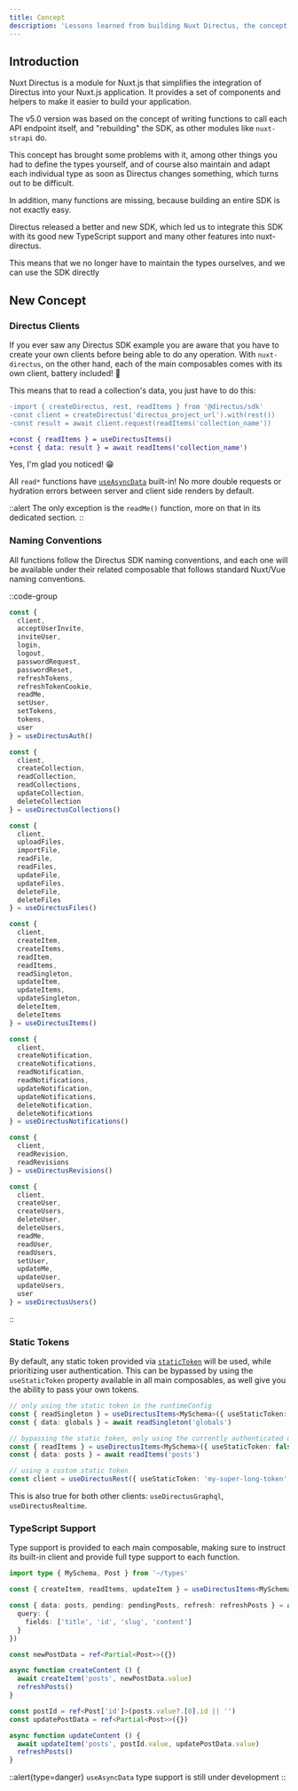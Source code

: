 ```yaml
---
title: Concept
description: 'Lessons learned from building Nuxt Directus, the concept.'
---
```


## Introduction

Nuxt Directus is a module for Nuxt.js that simplifies the integration of Directus into your Nuxt.js application.
It provides a set of components and helpers to make it easier to build your application.

The v5.0 version was based on the concept of writing functions to call each API endpoint itself, and "rebuilding" the SDK, as other modules like `nuxt-strapi` do.

This concept has brought some problems with it, among other things you had to define the types yourself, and of course also maintain and adapt each individual type as soon as Directus changes something, which turns out to be difficult.

In addition, many functions are missing, because building an entire SDK is not exactly easy.

Directus released a better and new SDK, which led us to integrate this SDK with its good new TypeScript support and many other features into nuxt-directus.

This means that we no longer have to maintain the types ourselves, and we can use the SDK directly

## New Concept

### Directus Clients

If you ever saw any Directus SDK example you are aware that you have to create your own clients before being able to do any operation. With `nuxt-directus`, on the other hand, each of the main composables comes with its own client, battery included! :rocket:

This means that to read a collection's data, you just have to do this:
```diff
-import { createDirectus, rest, readItems } from '@directus/sdk'
-const client = createDirectus('directus_project_url').with(rest())
-const result = await client.request(readItems('collection_name'))

+const { readItems } = useDirectusItems()
+const { data: result } = await readItems('collection_name')
```

Yes, I'm glad you noticed! 😁

All `read*` functions have [`useAsyncData`](https://nuxt.com/docs/api/composables/use-async-data) built-in! No more double requests or hydration errors between server and client side renders by default.

::alert
The only exception is the `readMe()` function, more on that in its dedicated section.
::

### Naming Conventions

All functions follow the Directus SDK naming conventions, and each one will be available under their related composable that follows standard Nuxt/Vue naming conventions.

::code-group
```ts [Authentication]
const {
  client,
  acceptUserInvite,
  inviteUser,
  login,
  logout,
  passwordRequest,
  passwordReset,
  refreshTokens,
  refreshTokenCookie,
  readMe,
  setUser,
  setTokens,
  tokens,
  user
} = useDirectusAuth()
```

```ts [Collections]
const {
  client,
  createCollection,
  readCollection,
  readCollections,
  updateCollection,
  deleteCollection
} = useDirectusCollections()
```

```ts [Files]
const {
  client,
  uploadFiles,
  importFile,
  readFile,
  readFiles,
  updateFile,
  updateFiles,
  deleteFile,
  deleteFiles
} = useDirectusFiles()
```

```ts [Items]
const {
  client,
  createItem,
  createItems,
  readItem,
  readItems,
  readSingleton,
  updateItem,
  updateItems,
  updateSingleton,
  deleteItem,
  deleteItems
} = useDirectusItems()
```

```ts [Notifications]
const {
  client,
  createNotification,
  createNotifications,
  readNotification,
  readNotifications,
  updateNotification,
  updateNotifications,
  deleteNotification,
  deleteNotifications
} = useDirectusNotifications()
```

```ts [Revisions]
const {
  client,
  readRevision,
  readRevisions
} = useDirectusRevisions()
```

```ts [Users]
const {
  client,
  createUser,
  createUsers,
  deleteUser,
  deleteUsers,
  readMe,
  readUser,
  readUsers,
  setUser,
  updateMe,
  updateUser,
  updateUsers,
  user
} = useDirectusUsers()
```
::

### Static Tokens

By default, any static token provided via [`staticToken`](/getting-started/options#statictoken) will be used, while prioritizing user authentication. This can be bypassed by using the `useStaticToken` property available in all main composables, as well give you the ability to pass your own tokens.

```ts
// only using the static token in the runtimeConfig
const { readSingleton } = useDirectusItems<MySchema>({ useStaticToken: true })
const { data: globals } = await readSingleton('globals')

// bypassing the static token, only using the currently authenticated user
const { readItems } = useDirectusItems<MySchema>({ useStaticToken: false })
const { data: posts } = await readItems('posts')

// using a custom static token
const client = useDirectusRest({ useStaticToken: 'my-super-long-token' })
```

This is also true for both other clients: `useDirectusGraphql`, `useDirectusRealtime`.

### TypeScript Support

Type support is provided to each main composable, making sure to instruct its built-in client and provide full type support to each function.

```ts
import type { MySchema, Post } from '~/types'

const { createItem, readItems, updateItem } = useDirectusItems<MySchema>()

const { data: posts, pending: pendingPosts, refresh: refreshPosts } = await readItems('posts', {
  query: {
    fields: ['title', 'id', 'slug', 'content']
  }
})

const newPostData = ref<Partial<Post>>({})

async function createContent () {
  await createItem('posts', newPostData.value)
  refreshPosts()
}

const postId = ref<Post['id']>(posts.value?.[0].id || '')
const updatePostData = ref<Partial<Post>>({})

async function updateContent () {
  await updateItem('posts', postId.value, updatePostData.value)
  refreshPosts()
}
```

::alert{type=danger}
`useAsyncData` type support is still under development
::
